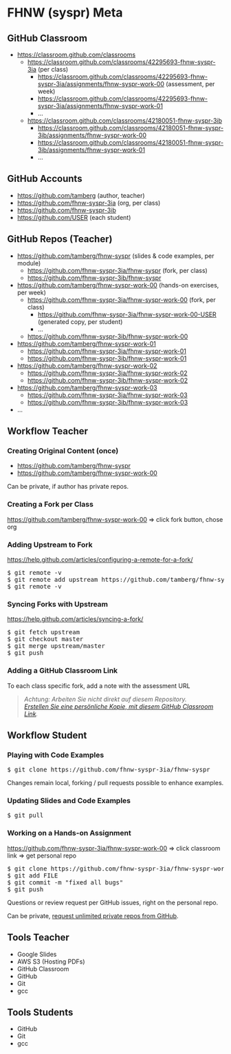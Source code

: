 # FHNW (syspr) Meta

## GitHub Classroom
* https://classroom.github.com/classrooms
  * https://classroom.github.com/classrooms/42295693-fhnw-syspr-3ia (per class)
    * https://classroom.github.com/classrooms/42295693-fhnw-syspr-3ia/assignments/fhnw-syspr-work-00 (assessment, per week)
    * https://classroom.github.com/classrooms/42295693-fhnw-syspr-3ia/assignments/fhnw-syspr-work-01
    * ...
  * https://classroom.github.com/classrooms/42180051-fhnw-syspr-3ib
    * https://classroom.github.com/classrooms/42180051-fhnw-syspr-3ib/assignments/fhnw-syspr-work-00
    * https://classroom.github.com/classrooms/42180051-fhnw-syspr-3ib/assignments/fhnw-syspr-work-01
    * ...

## GitHub Accounts
* https://github.com/tamberg (author, teacher)
* https://github.com/fhnw-syspr-3ia (org, per class)
* https://github.com/fhnw-syspr-3ib
* https://github.com/USER (each student)

## GitHub Repos (Teacher)
* https://github.com/tamberg/fhnw-syspr (slides &amp; code examples, per module)
  * https://github.com/fhnw-syspr-3ia/fhnw-syspr (fork, per class)
  * https://github.com/fhnw-syspr-3ib/fhnw-syspr
* https://github.com/tamberg/fhnw-syspr-work-00 (hands-on exercises, per week)
  * https://github.com/fhnw-syspr-3ia/fhnw-syspr-work-00 (fork, per class)
    * https://github.com/fhnw-syspr-3ia/fhnw-syspr-work-00-USER (generated copy, per student)
    * ...
  * https://github.com/fhnw-syspr-3ib/fhnw-syspr-work-00
* https://github.com/tamberg/fhnw-syspr-work-01
  * https://github.com/fhnw-syspr-3ia/fhnw-syspr-work-01
  * https://github.com/fhnw-syspr-3ib/fhnw-syspr-work-01
* https://github.com/tamberg/fhnw-syspr-work-02
  * https://github.com/fhnw-syspr-3ia/fhnw-syspr-work-02
  * https://github.com/fhnw-syspr-3ib/fhnw-syspr-work-02
* https://github.com/tamberg/fhnw-syspr-work-03
  * https://github.com/fhnw-syspr-3ia/fhnw-syspr-work-03
  * https://github.com/fhnw-syspr-3ib/fhnw-syspr-work-03
* ...

## Workflow Teacher
### Creating Original Content (once)
* https://github.com/tamberg/fhnw-syspr
* https://github.com/tamberg/fhnw-syspr-work-00

Can be private, if author has private repos.

### Creating a Fork per Class
https://github.com/tamberg/fhnw-syspr-work-00 => click fork button, chose org

### Adding Upstream to Fork
https://help.github.com/articles/configuring-a-remote-for-a-fork/
<pre>$ git remote -v
$ git remote add upstream https://github.com/tamberg/fhnw-syspr-...
$ git remote -v</pre>

### Syncing Forks with Upstream
https://help.github.com/articles/syncing-a-fork/
<pre>$ git fetch upstream
$ git checkout master
$ git merge upstream/master
$ git push</pre>

### Adding a GitHub Classroom Link
To each class specific fork, add a note with the assessment URL
> *Achtung: Arbeiten Sie nicht direkt auf diesem Repository.*<br/>
> *[Erstellen Sie eine persönliche Kopie, mit diesem GitHub Classroom Link](https://classroom.github.com/a/TODO).*

## Workflow Student
### Playing with Code Examples
<pre>$ git clone https://github.com/fhnw-syspr-3ia/fhnw-syspr</pre>

Changes remain local, forking / pull requests possible to enhance examples.

### Updating Slides and Code Examples
<pre>$ git pull</pre>

### Working on a Hands-on Assignment
https://github.com/fhnw-syspr-3ia/fhnw-syspr-work-00 => click classroom link => get personal repo
<pre>$ git clone https://github.com/fhnw-syspr-3ia/fhnw-syspr-work-00-USER
$ git add FILE
$ git commit -m "fixed all bugs"
$ git push</pre>

Questions or review request per GitHub issues, right on the personal repo.

Can be private, [request unlimited private repos from GitHub](https://education.github.com/discount_requests/new).

## Tools Teacher
* Google Slides
* AWS S3 (Hosting PDFs)
* GitHub Classroom
* GitHub
* Git
* gcc

## Tools Students
* GitHub
* Git
* gcc
